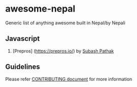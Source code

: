 # awesome-nepal
Generic list of anything awesome built in Nepal/by Nepali

Javascript
----------
1. [Prepros] (https://prepros.io/) by [Subash Pathak](https://github.com/Subash)

Guidelines
----------
Please refer [CONTRIBUTING document](CONTRIBUTING.md) for more information

